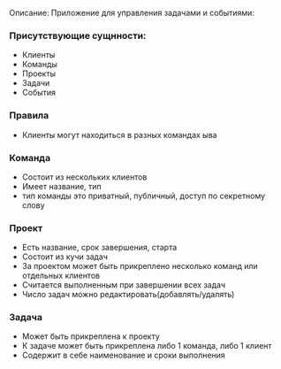 Описание: Приложение для управления задачами и событиями:

### Присутствующие сущнности:
- Клиенты
- Команды
- Проекты
- Задачи
- События

### Правила
- Клиенты могут находиться в разных командах
ыва
### Команда 
- Состоит из нескольких клиентов
- Имеет название, тип
- тип команды это приватный, публичный, доступ по секретному слову

### Проект
- Есть название, срок завершения, старта
- Состоит из кучи задач
- За проектом может быть прикреплено несколько команд или отдельных клиентов
- Считается выполненным при завершении всех задач
- Число задач можно редактировать(добавлять/удалять)

### Задача
- Может быть прикреплена к проекту
- К задаче может быть прикреплена либо 1 команда, либо 1 клиент
- Содержит в себе наименование и сроки выполнения
